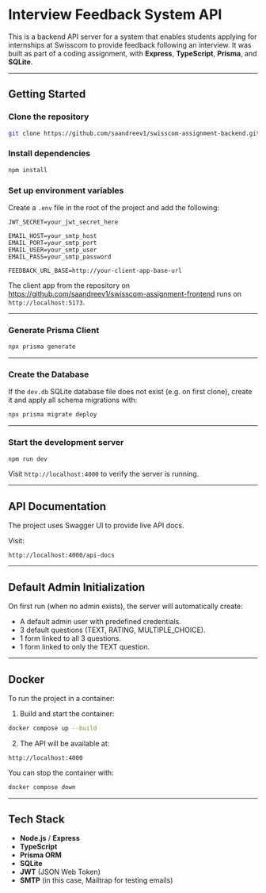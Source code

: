 # Interview Feedback System API

This is a backend API server for a system that enables students applying for internships at Swisscom to provide feedback following an interview. It was built as part of a coding assignment, with **Express**, **TypeScript**, **Prisma**, and **SQLite**.

---

## Getting Started

### Clone the repository

```bash
git clone https://github.com/saandreev1/swisscom-assignment-backend.git
```

### Install dependencies

```bash
npm install
```

### Set up environment variables

Create a `.env` file in the root of the project and add the following:

```env
JWT_SECRET=your_jwt_secret_here

EMAIL_HOST=your_smtp_host
EMAIL_PORT=your_smtp_port
EMAIL_USER=your_smtp_user
EMAIL_PASS=your_smtp_password

FEEDBACK_URL_BASE=http://your-client-app-base-url
```

The client app from the repository on https://github.com/saandreev1/swisscom-assignment-frontend runs on `http://localhost:5173`.

---

### Generate Prisma Client

```bash
npx prisma generate
```

---

### Create the Database

If the `dev.db` SQLite database file does not exist (e.g. on first clone), create it and apply all schema migrations with:

```bash
npx prisma migrate deploy
```

---

### Start the development server

```bash
npm run dev
```

Visit `http://localhost:4000` to verify the server is running.

---

## API Documentation

The project uses Swagger UI to provide live API docs.

Visit:

```
http://localhost:4000/api-docs
```

---

## Default Admin Initialization

On first run (when no admin exists), the server will automatically create:

- A default admin user with predefined credentials.
- 3 default questions (TEXT, RATING, MULTIPLE_CHOICE).
- 1 form linked to all 3 questions.
- 1 form linked to only the TEXT question.

---

## Docker

To run the project in a container:

1. Build and start the container:

```bash
docker compose up --build
```

2. The API will be available at:

```
http://localhost:4000
```

You can stop the container with:

```bash
docker compose down
```

---

## Tech Stack

- **Node.js** / **Express**
- **TypeScript**
- **Prisma ORM**
- **SQLite**
- **JWT** (JSON Web Token)
- **SMTP** (in this case, Mailtrap for testing emails)